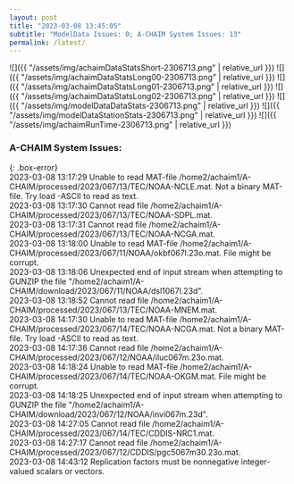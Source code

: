 ```yaml
---
layout: post
title: "2023-03-08 13:45:05"
subtitle: "ModelData Issues: 0; A-CHAIM System Issues: 13"
permalink: /latest/
---
```


![]({{ "/assets/img/achaimDataStatsShort-2306713.png" | relative_url }})
![]({{ "/assets/img/achaimDataStatsLong00-2306713.png" | relative_url }})
![]({{ "/assets/img/achaimDataStatsLong01-2306713.png" | relative_url }})
![]({{ "/assets/img/achaimDataStatsLong02-2306713.png" | relative_url }})
![]({{ "/assets/img/modelDataDataStats-2306713.png" | relative_url }})
![]({{ "/assets/img/modelDataStationStats-2306713.png" | relative_url }})
![]({{ "/assets/img/achaimRunTime-2306713.png" | relative_url }})


### A-CHAIM System Issues:  
  
{: .box-error}  
2023-03-08 13:17:29 Unable to read MAT-file /home2/achaim1/A-CHAIM/processed/2023/067/13/TEC/NOAA-NCLE.mat. Not a binary MAT-file. Try load -ASCII to read as text.  
2023-03-08 13:17:30 Cannot read file /home2/achaim1/A-CHAIM/processed/2023/067/13/TEC/NOAA-SDPL.mat.  
2023-03-08 13:17:31 Cannot read file /home2/achaim1/A-CHAIM/processed/2023/067/13/TEC/NOAA-NCGA.mat.  
2023-03-08 13:18:00 Unable to read MAT-file /home2/achaim1/A-CHAIM/processed/2023/067/11/NOAA/okbf067l.23o.mat. File might be corrupt.  
2023-03-08 13:18:06 Unexpected end of input stream when attempting to GUNZIP the file "/home2/achaim1/A-CHAIM/download/2023/067/11/NOAA/dsl1067l.23d".  
2023-03-08 13:18:52 Cannot read file /home2/achaim1/A-CHAIM/processed/2023/067/13/TEC/NOAA-MNEM.mat.  
2023-03-08 14:17:30 Unable to read MAT-file /home2/achaim1/A-CHAIM/processed/2023/067/14/TEC/NOAA-NCGA.mat. Not a binary MAT-file. Try load -ASCII to read as text.  
2023-03-08 14:17:36 Cannot read file /home2/achaim1/A-CHAIM/processed/2023/067/12/NOAA/iluc067m.23o.mat.  
2023-03-08 14:18:24 Unable to read MAT-file /home2/achaim1/A-CHAIM/processed/2023/067/14/TEC/NOAA-OKGM.mat. File might be corrupt.  
2023-03-08 14:18:25 Unexpected end of input stream when attempting to GUNZIP the file "/home2/achaim1/A-CHAIM/download/2023/067/12/NOAA/invi067m.23d".  
2023-03-08 14:27:05 Cannot read file /home2/achaim1/A-CHAIM/processed/2023/067/14/TEC/CDDIS-NRC1.mat.  
2023-03-08 14:27:17 Cannot read file /home2/achaim1/A-CHAIM/processed/2023/067/12/CDDIS/pgc5067m30.23o.mat.  
2023-03-08 14:43:12 Replication factors must be nonnegative integer-valued scalars or vectors.  
